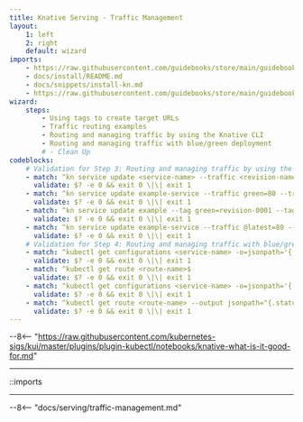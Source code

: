 ```yaml
---
title: Knative Serving - Traffic Management
layout:
    1: left
    2: right
    default: wizard
imports:
    - https://raw.githubusercontent.com/guidebooks/store/main/guidebooks/docker/install.md
    - docs/install/README.md
    - docs/snippets/install-kn.md
    - https://raw.githubusercontent.com/guidebooks/store/main/guidebooks/kubernetes/kubectl.md
wizard:
    steps:
        - Using tags to create target URLs
        - Traffic routing examples
        - Routing and managing traffic by using the Knative CLI
        - Routing and managing traffic with blue/green deployment
        # - Clean Up
codeblocks:
    # Validation for Step 3: Routing and managing traffic by using the Knative CLI
    - match: ^kn service update <service-name> --traffic <revision-name>=<percent>$
      validate: $? -e 0 && exit 0 \|\| exit 1
    - match: ^kn service update example-service --traffic green=80 --traffic blue=20$
      validate: $? -e 0 && exit 0 \|\| exit 1
    - match: ^kn service update example --tag green=revision-0001 --tag blue=@latest$
      validate: $? -e 0 && exit 0 \|\| exit 1
    - match: ^kn service update example-service --traffic @latest=80 --traffic v1=20$
      validate: $? -e 0 && exit 0 \|\| exit 1
    # Validation for Step 4: Routing and managing traffic with blue/green deployment
    - match: ^kubectl get configurations <service-name> -o=jsonpath='{.status.latestCreatedRevisionName}'$
      validate: $? -e 0 && exit 0 \|\| exit 1
    - match: ^kubectl get route <route-name>$
      validate: $? -e 0 && exit 0 \|\| exit 1
    - match: ^kubectl get configurations <service-name> -o=jsonpath='{.status.latestCreatedRevisionName}'$
      validate: $? -e 0 && exit 0 \|\| exit 1
    - match: ^kubectl get route <route-name> --output jsonpath="{.status.traffic[*].url}"$
      validate: $? -e 0 && exit 0 \|\| exit 1
---
```


--8<-- "https://raw.githubusercontent.com/kubernetes-sigs/kui/master/plugins/plugin-kubectl/notebooks/knative-what-is-it-good-for.md"

---

::imports

---

--8<-- "docs/serving/traffic-management.md"

<!-- --8<-- "../docs/getting-started/clean-up.md" -->